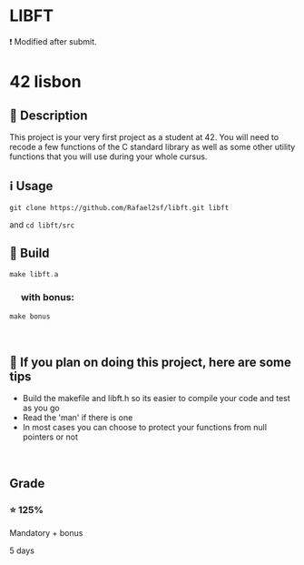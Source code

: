 # LIBFT

❗ Modified after submit.

# 42 lisbon

## 📝 Description
This project is your very first project as a student at 42. You will need to recode a few functions of the C standard library as well as some other utility functions that you will use during your whole cursus. 


## ℹ️ Usage

~~~git
git clone https://github.com/Rafael2sf/libft.git libft
~~~

and `cd libft/src`


## 🔨 Build

~~~c
make libft.a
~~~

### &emsp; with bonus:

~~~c
make bonus
~~~

</br>

## 📑 If you plan on doing this project, here are some tips

+ Build the makefile and libft.h so its easier to compile your code and test as you go </br>
+ Read the 'man' if there is one </br>
+ In most cases you can choose to protect your functions from null pointers or not  

</br>

<h2> Grade </h2>

### ⭐ 125%
Mandatory + bonus

5 days
